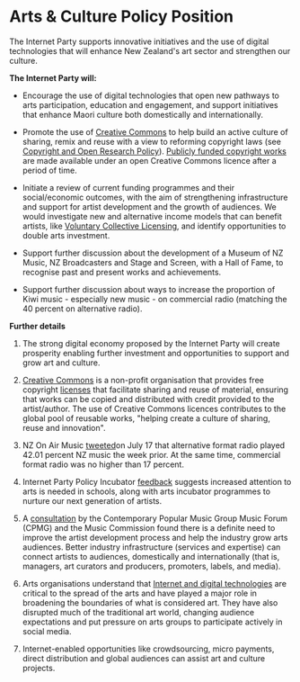 # Arts & Culture Policy Position

The Internet Party supports innovative initiatives and the use of digital technologies that will enhance New Zealand's art sector and strengthen our culture.

**The Internet Party will:**

- Encourage the use of digital technologies that open new pathways to arts participation, education and engagement, and support initiatives that enhance Maori culture both domestically and internationally.

- Promote the use of [Creative Commons](http://creativecommons.org.nz/culture/) to help build an active culture of sharing, remix and reuse with a view to reforming copyright laws (see [Copyright and Open Research Policy](https://docs.google.com/document/d/1Le3rY0wlh9tJaBzpxK5xrpeWID-j5FmeE4dqONdQATE/edit)). [Publicly funded copyright works](http://creativecommons.org.nz/2013/05/ccanzs-submission-to-nz-on-air/) are made available under an open Creative Commons licence after a period of time.

- Initiate a review of current funding programmes and their social/economic outcomes, with the aim of strengthening infrastructure and support for artist development and the growth of audiences. We would investigate new and alternative income models that can benefit artists, like [Voluntary Collective Licensing](http://creativefreedom.org.nz/goals/industry-challenge-sell-file-sharing-licence/), and identify opportunities to double arts investment.

- Support further discussion about the development of a Museum of NZ Music, NZ Broadcasters and Stage and Screen, with a Hall of Fame, to recognise past and present works and achievements.

- Support further discussion about ways to increase the proportion of Kiwi music - especially new music - on commercial radio (matching the 40 percent on alternative radio).

**Further details**

1. The strong digital economy proposed by the Internet Party will create prosperity enabling further investment and opportunities to support and grow art and culture.

2. [Creative Commons](http://creativecommons.org.nz/about/about-creative-commons/) is a non-profit organisation that provides free copyright [licenses](http://creativecommons.org.nz/licences/licences-explained/) that facilitate sharing and reuse of material, ensuring that works can be copied and distributed with credit provided to the artist/author. The use of Creative Commons licences contributes to the global pool of reusable works, "helping create a culture of sharing, reuse and innovation".

3. NZ On Air Music [tweeted](https://twitter.com/nzonairmusic/status/489890640382017536)on July 17 that alternative format radio played 42.01 percent NZ music the week prior. At the same time, commercial format radio was no higher than 17 percent. 

4. Internet Party Policy Incubator [feedback](https://internet-party.loomio.org/d/friy4lv6/what-can-we-do-to-nurture-and-improve-our-art-culture-sector) suggests increased attention to arts is needed in schools, along with arts incubator programmes to nurture our next generation of artists. 

5. A [consultation](http://nzmusic.org.nz/media/uploads/Final_Music_Commission_Strategic_Plan_2014-2016.pdf#page=3) by the Contemporary Popular Music Group Music Forum (CPMG) and the Music Commission found there is a definite need to improve the artist development process and help the industry grow arts audiences. Better industry infrastructure (services and expertise) can connect artists to audiences, domestically and internationally (that is, managers, art curators and producers, promoters, labels, and media).

6. Arts organisations understand that [Internet and digital technologies](http://www.apple.com/) are critical to the spread of the arts and have played a major role in broadening the boundaries of what is considered art. They have also disrupted much of the traditional art world, changing audience expectations and put pressure on arts groups to participate actively in social media. 

7. Internet-enabled opportunities like crowdsourcing, micro payments, direct distribution and global audiences can assist art and culture projects.